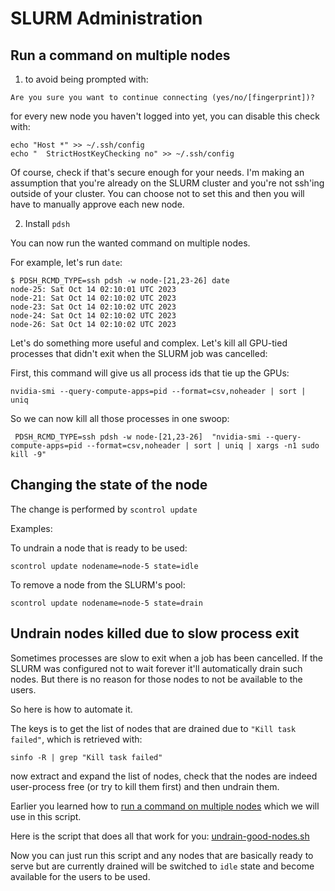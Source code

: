 # SLURM Administration


## Run a command on multiple nodes

1. to avoid being prompted with:
```
Are you sure you want to continue connecting (yes/no/[fingerprint])?
```
for every new node you haven't logged into yet, you can disable this check with:
```
echo "Host *" >> ~/.ssh/config
echo "  StrictHostKeyChecking no" >> ~/.ssh/config
```

Of course, check if that's secure enough for your needs. I'm making an assumption that you're already on the SLURM cluster and you're not ssh'ing outside of your cluster. You can choose not to set this and then you will have to manually approve each new node.

2. Install `pdsh`

You can now run the wanted command on multiple nodes.

For example, let's run `date`:

```
$ PDSH_RCMD_TYPE=ssh pdsh -w node-[21,23-26] date
node-25: Sat Oct 14 02:10:01 UTC 2023
node-21: Sat Oct 14 02:10:02 UTC 2023
node-23: Sat Oct 14 02:10:02 UTC 2023
node-24: Sat Oct 14 02:10:02 UTC 2023
node-26: Sat Oct 14 02:10:02 UTC 2023
```

Let's do something more useful and complex. Let's kill all GPU-tied processes that didn't exit when the SLURM job was cancelled:

First, this command will give us all process ids that tie up the GPUs:

```
nvidia-smi --query-compute-apps=pid --format=csv,noheader | sort | uniq
```

So we can now kill all those processes in one swoop:

```
 PDSH_RCMD_TYPE=ssh pdsh -w node-[21,23-26]  "nvidia-smi --query-compute-apps=pid --format=csv,noheader | sort | uniq | xargs -n1 sudo kill -9"
```



## Changing the state of the node

The change is performed by `scontrol update`

Examples:

To undrain a node that is ready to be used:
```
scontrol update nodename=node-5 state=idle
```

To remove a node from the SLURM's pool:
```
scontrol update nodename=node-5 state=drain
```


## Undrain nodes killed due to slow process exit

Sometimes processes are slow to exit when a job has been cancelled. If the SLURM was configured not to wait forever it'll automatically drain such nodes. But there is no reason for those nodes to not be available to the users.

So here is how to automate it.

The keys is to get the list of nodes that are drained due to `"Kill task failed"`, which is retrieved with:

```
sinfo -R | grep "Kill task failed"
```

now extract and expand the list of nodes, check that the nodes are indeed user-process free (or try to kill them first) and then undrain them.

Earlier you learned how to [run a command on multiple nodes](run-a-command-on-multiple-nodes) which we will use in this script.

Here is the script that does all that work for you: [undrain-good-nodes.sh](./undrain-good-nodes.sh)

Now you can just run this script and any nodes that are basically ready to serve but are currently drained will be switched to `idle` state and become available for the users to be used.
